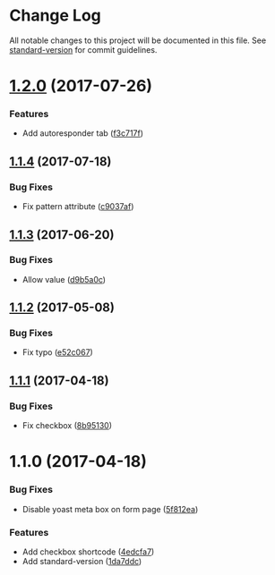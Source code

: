 # Change Log

All notable changes to this project will be documented in this file. See [standard-version](https://github.com/conventional-changelog/standard-version) for commit guidelines.

<a name="1.2.0"></a>
# [1.2.0](https://github.com/Corjen/wordpress-formbuilder/compare/v1.1.4...v1.2.0) (2017-07-26)


### Features

* Add autoresponder tab ([f3c717f](https://github.com/Corjen/wordpress-formbuilder/commit/f3c717f))



<a name="1.1.4"></a>
## [1.1.4](https://github.com/Corjen/wordpress-formbuilder/compare/v1.1.3...v1.1.4) (2017-07-18)


### Bug Fixes

* Fix pattern attribute ([c9037af](https://github.com/Corjen/wordpress-formbuilder/commit/c9037af))



<a name="1.1.3"></a>
## [1.1.3](https://github.com/Corjen/wordpress-formbuilder/compare/v1.1.2...v1.1.3) (2017-06-20)


### Bug Fixes

* Allow value ([d9b5a0c](https://github.com/Corjen/wordpress-formbuilder/commit/d9b5a0c))



<a name="1.1.2"></a>
## [1.1.2](https://github.com/Corjen/wordpress-formbuilder/compare/v1.1.1...v1.1.2) (2017-05-08)


### Bug Fixes

* Fix typo ([e52c067](https://github.com/Corjen/wordpress-formbuilder/commit/e52c067))



<a name="1.1.1"></a>
## [1.1.1](https://github.com/Corjen/wordpress-formbuilder/compare/v1.1.0...v1.1.1) (2017-04-18)


### Bug Fixes

* Fix checkbox ([8b95130](https://github.com/Corjen/wordpress-formbuilder/commit/8b95130))



<a name="1.1.0"></a>
# 1.1.0 (2017-04-18)


### Bug Fixes

* Disable yoast meta box on form page ([5f812ea](https://github.com/Corjen/wordpress-formbuilder/commit/5f812ea))


### Features

* Add checkbox shortcode ([4edcfa7](https://github.com/Corjen/wordpress-formbuilder/commit/4edcfa7))
* Add standard-version ([1da7ddc](https://github.com/Corjen/wordpress-formbuilder/commit/1da7ddc))
